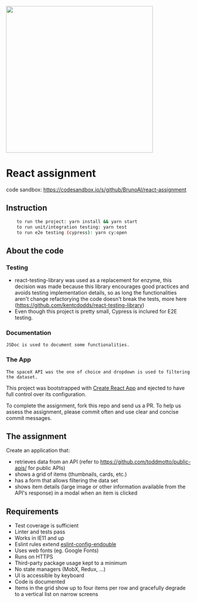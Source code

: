 <img src="https://workingatendouble.com/content/uploads/2016/09/logo_endouble_default_coated.jpg" width="400">

# React assignment

code sandbox: https://codesandbox.io/s/github/BrunoAl/react-assignment

## Instruction

```sh
    to run the project: yarn install && yarn start
    to run unit/integration testing: yarn test
    to run e2e testing (cypress): yarn cy:open
```

## About the code

### Testing

-   react-testing-library was used as a replacement for enzyme, this decision was made because this library encourages good practices and avoids testing implementation details, so as long the functionalities aren't change refactorying the code doesn't break the tests, more here (https://github.com/kentcdodds/react-testing-library)
-   Even though this project is pretty small, Cypress is inclured for E2E testing.

### Documentation

    JSDoc is used to document some functionalities.

### The App

    The spaceX API was the one of choice and dropdown is used to filtering the dataset.

This project was bootstrapped with [Create React App](https://github.com/facebookincubator/create-react-app) and ejected to have full control over its configuration.

To complete the assignment, fork this repo and send us a PR. To help us assess the assignment, please commit often and use clear and concise commit messages.

## The assignment

Create an application that:

-   retrieves data from an API (refer to https://github.com/toddmotto/public-apis/ for public APIs)
-   shows a grid of items (thumbnails, cards, etc.)
-   has a form that allows filtering the data set
-   shows item details (large image or other information available from the API's response) in a modal when an item is clicked

## Requirements

-   Test coverage is sufficient
-   Linter and tests pass
-   Works in IE11 and up
-   Eslint rules extend [eslint-config-endouble](https://www.npmjs.com/package/@endouble.com/eslint-config-endouble)
-   Uses web fonts (eg. Google Fonts)
-   Runs on HTTPS
-   Third-party package usage kept to a minimum
-   No state managers (MobX, Redux, ...)
-   UI is accessible by keyboard
-   Code is documented
-   Items in the grid show up to four items per row and gracefully degrade to a vertical list on narrow screens

